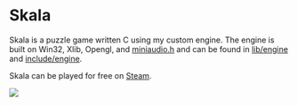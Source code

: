 # Skala

Skala is a puzzle game written C using my custom engine. The engine is built on Win32, Xlib, Opengl, and [miniaudio.h](https://miniaud.io/) and can be found in [lib/engine](./lib/engine/) and [include/engine](./include/engine).

Skala can be played for free on [Steam](https://store.steampowered.com/app/1884990/Skala/).

![]([productionAssets/screenshots/1.jpg](https://cdn.cloudflare.steamstatic.com/steam/apps/1884990/extras/skala-gif.gif?t=1675368774)https://cdn.cloudflare.steamstatic.com/steam/apps/1884990/extras/skala-gif.gif?t=1675368774)
